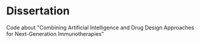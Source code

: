 # Dissertation
Code about "Combining Artificial Intelligence and Drug Design Approaches for Next-Generation Immunotherapies" 
